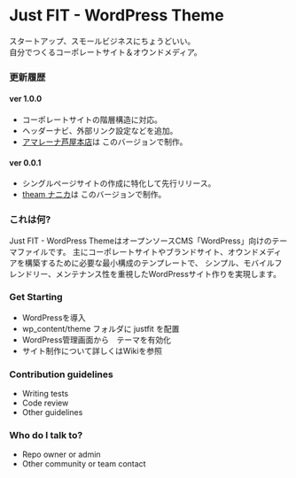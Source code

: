 # Just FIT - WordPress Theme #

スタートアップ、スモールビジネスにちょうどいい。  
自分でつくるコーポレートサイト＆オウンドメディア。

### 更新履歴 ###

#### ver 1.0.0 ####
- コーポレートサイトの階層構造に対応。
- ヘッダーナビ、外部リンク設定などを追加。
- [アマレーナ芦屋本店](http://amarena.jp)は このバージョンで制作。

#### ver 0.0.1 ####
- シングルページサイトの作成に特化して先行リリース。
- [theam ナニカ](http://www.nanika-e-idea.com)は このバージョンで制作。

### これは何? ###

 Just FIT - WordPress ThemeはオープンソースCMS「WordPress」向けのテーマファイルです。 
主にコーポレートサイトやブランドサイト、オウンドメディアを構築するために必要な最小構成のテンプレートで、
シンプル、モバイルフレンドリー、メンテナンス性を重視したWordPressサイト作りを実現します。

### Get Starting ###

* WordPressを導入
* wp_content/theme フォルダに justfit を配置
* WordPress管理画面から　テーマを有効化
* サイト制作について詳しくはWikiを参照

### Contribution guidelines ###

* Writing tests
* Code review
* Other guidelines

### Who do I talk to? ###

* Repo owner or admin
* Other community or team contact